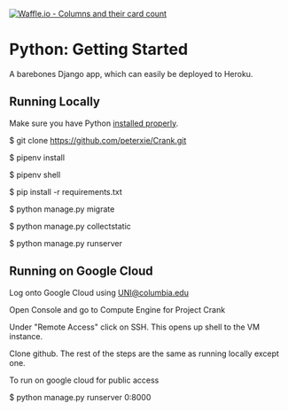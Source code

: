 [![Waffle.io - Columns and their card count](https://badge.waffle.io/peterxie/Crank.png?columns=all)](https://waffle.io/peterxie/Crank?utm_source=badge)
# Python: Getting Started

A barebones Django app, which can easily be deployed to Heroku.

## Running Locally

Make sure you have Python [installed properly](http://install.python-guide.org).  

$ git clone https://github.com/peterxie/Crank.git

$ pipenv install

$ pipenv shell

$ pip install -r requirements.txt

$ python manage.py migrate

$ python manage.py collectstatic

$ python manage.py runserver

## Running on Google Cloud

Log onto Google Cloud using UNI@columbia.edu

Open Console and go to Compute Engine for Project Crank

Under "Remote Access" click on SSH. This opens up shell to the VM instance.

Clone github. The rest of the steps are the same as running locally except one.

To run on google cloud for public access

$ python manage.py runserver 0:8000
